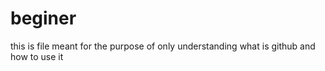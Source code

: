 # beginer
this is file meant for the purpose of only understanding what is github and how to use it
